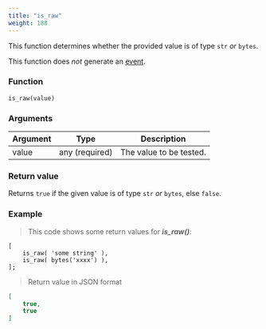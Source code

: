 ```yaml
---
title: "is_raw"
weight: 188
---
```


This function determines whether the provided value is of
type `str` *or* `bytes`.

This function does *not* generate an [event](../../overview/events).

### Function

`is_raw(value)`

### Arguments

Argument | Type | Description
-------- | ---- | -----------
value | any (required) | The value to be tested.

### Return value

Returns `true` if the given value is of type `str` *or* `bytes`, else `false`.

### Example

> This code shows some return values for ***is_raw()***:

```thingsdb,json_response
[
    is_raw( 'some string' ),
    is_raw( bytes('xxxx') ),
];
```

> Return value in JSON format

```json
[
    true,
    true
]
```
